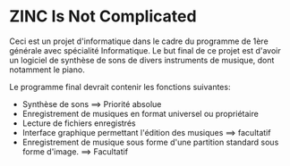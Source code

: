# ZINC Is Not Complicated

Ceci est un projet d'informatique dans le cadre du programme de 1ère générale avec spécialité Informatique.
Le but final de ce projet est d'avoir un logiciel de synthèse de sons de divers instruments de musique, dont notamment le piano.

Le programme final devrait contenir les fonctions suivantes:
- Synthèse de sons ==> Priorité absolue
- Enregistrement de musiques en format universel ou propriétaire
- Lecture de fichiers enregistrés
- Interface graphique permettant l'édition des musiques ==> facultatif
- Enregistrement de musique sous forme d'une partition standard sous forme d'image. ==> Facultatif

